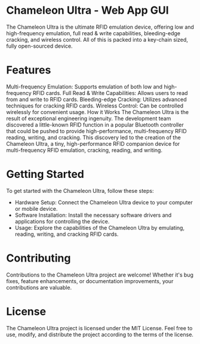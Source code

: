 # Chameleon Ultra - Web App GUI
The Chameleon Ultra is the ultimate RFID emulation device, offering low and high-frequency emulation, full read & write capabilities, bleeding-edge cracking, and wireless control. All of this is packed into a key-chain sized, fully open-sourced device.

# Features
Multi-frequency Emulation: Supports emulation of both low and high-frequency RFID cards.
Full Read & Write Capabilities: Allows users to read from and write to RFID cards.
Bleeding-edge Cracking: Utilizes advanced techniques for cracking RFID cards.
Wireless Control: Can be controlled wirelessly for convenient usage.
How it Works
The Chameleon Ultra is the result of exceptional engineering ingenuity. The development team discovered a little-known RFID function in a popular Bluetooth controller that could be pushed to provide high-performance, multi-frequency RFID reading, writing, and cracking. This discovery led to the creation of the Chameleon Ultra, a tiny, high-performance RFID companion device for multi-frequency RFID emulation, cracking, reading, and writing.

# Getting Started
To get started with the Chameleon Ultra, follow these steps:

- Hardware Setup: Connect the Chameleon Ultra device to your computer or mobile device.
- Software Installation: Install the necessary software drivers and applications for controlling the device.
- Usage: Explore the capabilities of the Chameleon Ultra by emulating, reading, writing, and cracking RFID cards.

# Contributing
Contributions to the Chameleon Ultra project are welcome! Whether it's bug fixes, feature enhancements, or documentation improvements, your contributions are valuable.

# License
The Chameleon Ultra project is licensed under the MIT License. Feel free to use, modify, and distribute the project according to the terms of the license.
